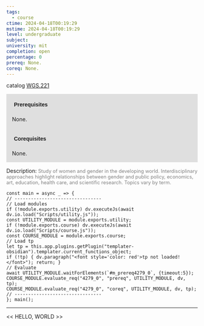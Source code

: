 ```yaml
---
tags:
  - course
ctime: 2024-04-18T00:19:29
mstime: 2024-04-18T00:19:29
level: undergraduate
subject: 
university: mit
completion: open
percentage: 0
prereq: None.
coreq: None.
---
```


catalog [WGS.221](http://student.mit.edu/catalog/mWGSa.html#WGS.221)

<span style="display: block; padding: 15px; background-color: rgb(100, 100, 100, 0.2);"><font id="m_prereq4279_0" style="display: block; font-family: Arial, sans-serif; font-weight: bold; padding: 5px">Prerequisites</font><br><span id="prereq4279_0">None.</span></span>
<span style="display: block; padding: 15px; background-color: rgb(100, 100, 100, 0.2);"><font id="m_coreq4279_0" style="display: block; font-family: Arial, sans-serif; font-weight: bold; padding: 5px">Corequisites</font><br><span id="coreq4279_0">None.</span></span>

<font style="">Description:</font>
<font style="color: grey; font-size: 0.8rem;">Study of women and gender in the developing world. Interdisciplinary approaches highlight relationships between gender and public policy, economics, art, education, health care, and scientific research. Topics vary by term.</font>

```dataviewjs
const main = async _ => {
// --------------------------------
// Load modules
if (!module.exports.utility) dv.executeJs(await dv.io.load("Scripts/utility.js"));
const UTILITY_MODULE = module.exports.utility;
if (!module.exports.course) dv.executeJs(await dv.io.load("Scripts/course.js"));
const COURSE_MODULE = module.exports.course;
// Load tp
let tp = this.app.plugins.getPlugin("templater-obsidian").templater.current_functions_object;
if (!tp) { dv.paragraph("<font style='color: red'>tp not loaded!</font>"); return; }
// Evaluate
await UTILITY_MODULE.waitForElements(`#m_prereq4279_0`, {timeout:5});
COURSE_MODULE.evaluate_req("4279_0", "prereq", UTILITY_MODULE, dv, tp);
COURSE_MODULE.evaluate_req("4279_0", "coreq", UTILITY_MODULE, dv, tp);
// --------------------------------
}; main();
```

---

<< HELLO, WORLD >>
